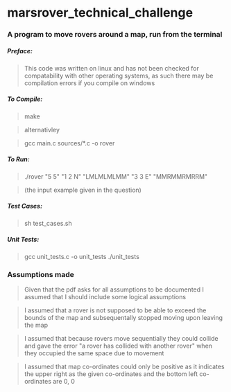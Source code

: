 # marsrover_technical_challenge

### A program to move rovers around a map, run from the terminal

##### Preface:
>This code was written on linux and has not been checked for compatability with other operating systems, as such there may be compilation errors if you compile on windows

##### To Compile:
>make

>alternativley

>gcc main.c sources/*.c -o rover

##### To Run:
>./rover "5 5" "1 2 N" "LMLMLMLMM" "3 3 E" "MMRMMRMRRM" 

>(the input example given in the question)

##### Test Cases:
>sh test_cases.sh

##### Unit Tests:
>gcc unit_tests.c -o unit_tests
>./unit_tests

### Assumptions made

> Given that the pdf asks for all assumptions to be documented I assumed that I should include some logical assumptions

> I assumed that a rover is not supposed to be able to exceed the bounds of the map and subsequentally stopped moving upon leaving the map

>I assumed that because rovers move sequentially they could collide and gave the error "a rover has collided with another rover" when they occupied the same space due to movement

>I assumed that map co-ordinates could only be positive as it indicates the upper right as the given co-ordinates and the bottom left co-ordinates are 0, 0
